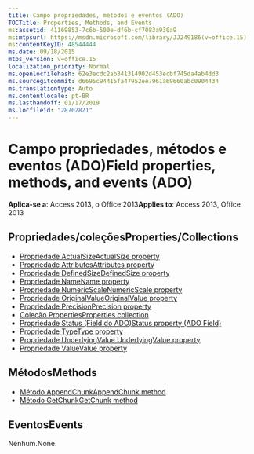 ```yaml
---
title: Campo propriedades, métodos e eventos (ADO)
TOCTitle: Properties, Methods, and Events
ms:assetid: 41169853-7c6b-500e-df6b-cf7083a930a9
ms:mtpsurl: https://msdn.microsoft.com/library/JJ249186(v=office.15)
ms:contentKeyID: 48544444
ms.date: 09/18/2015
mtps_version: v=office.15
localization_priority: Normal
ms.openlocfilehash: 62e3ecdc2ab341314902d453ecbf745da4ab4dd3
ms.sourcegitcommit: d6695c94415fa47952ee7961a69660abc0904434
ms.translationtype: Auto
ms.contentlocale: pt-BR
ms.lasthandoff: 01/17/2019
ms.locfileid: "28702821"
---
```

# <a name="field-properties-methods-and-events-ado"></a><span data-ttu-id="a9d58-102">Campo propriedades, métodos e eventos (ADO)</span><span class="sxs-lookup"><span data-stu-id="a9d58-102">Field properties, methods, and events (ADO)</span></span>

<span data-ttu-id="a9d58-103">**Aplica-se a**: Access 2013, o Office 2013</span><span class="sxs-lookup"><span data-stu-id="a9d58-103">**Applies to**: Access 2013, Office 2013</span></span>

## <a name="propertiescollections"></a><span data-ttu-id="a9d58-104">Propriedades/coleções</span><span class="sxs-lookup"><span data-stu-id="a9d58-104">Properties/Collections</span></span>

- [<span data-ttu-id="a9d58-105">Propriedade ActualSize</span><span class="sxs-lookup"><span data-stu-id="a9d58-105">ActualSize property</span></span>](actualsize-property-ado.md)
- [<span data-ttu-id="a9d58-106">Propriedade Attributes</span><span class="sxs-lookup"><span data-stu-id="a9d58-106">Attributes property</span></span>](attributes-property-ado.md)
- [<span data-ttu-id="a9d58-107">Propriedade DefinedSize</span><span class="sxs-lookup"><span data-stu-id="a9d58-107">DefinedSize property</span></span>](definedsize-property-ado.md)
- [<span data-ttu-id="a9d58-108">Propriedade Name</span><span class="sxs-lookup"><span data-stu-id="a9d58-108">Name property</span></span>](name-property-ado.md)
- [<span data-ttu-id="a9d58-109">Propriedade NumericScale</span><span class="sxs-lookup"><span data-stu-id="a9d58-109">NumericScale property</span></span>](numericscale-property-ado.md)
- [<span data-ttu-id="a9d58-110">Propriedade OriginalValue</span><span class="sxs-lookup"><span data-stu-id="a9d58-110">OriginalValue property</span></span>](originalvalue-property-ado.md)
- [<span data-ttu-id="a9d58-111">Propriedade Precision</span><span class="sxs-lookup"><span data-stu-id="a9d58-111">Precision property</span></span>](precision-property-ado.md)
- [<span data-ttu-id="a9d58-112">Coleção Properties</span><span class="sxs-lookup"><span data-stu-id="a9d58-112">Properties collection</span></span>](properties-collection-ado.md)
- [<span data-ttu-id="a9d58-113">Propriedade Status (Field do ADO)</span><span class="sxs-lookup"><span data-stu-id="a9d58-113">Status property (ADO Field)</span></span>](status-property-ado-field.md)
- [<span data-ttu-id="a9d58-114">Propriedade Type</span><span class="sxs-lookup"><span data-stu-id="a9d58-114">Type property</span></span>](type-property-ado.md)
- [<span data-ttu-id="a9d58-115">Propriedade UnderlyingValue </span><span class="sxs-lookup"><span data-stu-id="a9d58-115">UnderlyingValue property</span></span>](underlyingvalue-property-ado.md)
- [<span data-ttu-id="a9d58-116">Propriedade Value</span><span class="sxs-lookup"><span data-stu-id="a9d58-116">Value property</span></span>](value-property-ado.md)


## <a name="methods"></a><span data-ttu-id="a9d58-117">Métodos</span><span class="sxs-lookup"><span data-stu-id="a9d58-117">Methods</span></span>

- [<span data-ttu-id="a9d58-118">Método AppendChunk</span><span class="sxs-lookup"><span data-stu-id="a9d58-118">AppendChunk method</span></span>](appendchunk-method-ado.md)
- [<span data-ttu-id="a9d58-119">Método GetChunk</span><span class="sxs-lookup"><span data-stu-id="a9d58-119">GetChunk method</span></span>](getchunk-method-ado.md)

## <a name="events"></a><span data-ttu-id="a9d58-120">Eventos</span><span class="sxs-lookup"><span data-stu-id="a9d58-120">Events</span></span>

<span data-ttu-id="a9d58-121">Nenhum.</span><span class="sxs-lookup"><span data-stu-id="a9d58-121">None.</span></span>

